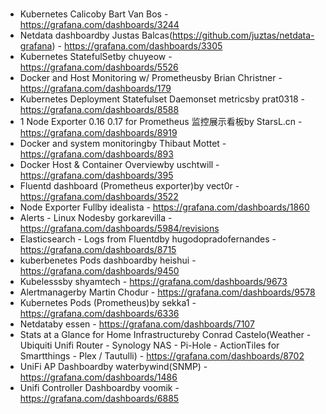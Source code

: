 #

* Kubernetes Calicoby Bart Van Bos - https://grafana.com/dashboards/3244
* Netdata dashboardby Justas Balcas(https://github.com/juztas/netdata-grafana) - https://grafana.com/dashboards/3305
* Kubernetes StatefulSetby chuyeow - https://grafana.com/dashboards/5526
* Docker and Host Monitoring w/ Prometheusby Brian Christner - https://grafana.com/dashboards/179
* Kubernetes Deployment Statefulset Daemonset metricsby prat0318 - https://grafana.com/dashboards/8588
* 1 Node Exporter 0.16 0.17 for Prometheus 监控展示看板by StarsL.cn - https://grafana.com/dashboards/8919
* Docker and system monitoringby Thibaut Mottet - https://grafana.com/dashboards/893
* Docker Host & Container Overviewby uschtwill - https://grafana.com/dashboards/395
* Fluentd dashboard (Prometheus exporter)by vect0r - https://grafana.com/dashboards/3522
* Node Exporter Fullby idealista - https://grafana.com/dashboards/1860
* Alerts - Linux Nodesby gorkarevilla - https://grafana.com/dashboards/5984/revisions
* Elasticsearch - Logs from Fluentdby hugodopradofernandes - https://grafana.com/dashboards/8715
* kuberbenetes Pods dashboardby heishui - https://grafana.com/dashboards/9450
* Kubelesssby shyamtech - https://grafana.com/dashboards/9673
* Alertmanagerby Martin Chodur - https://grafana.com/dashboards/9578
* Kubernetes Pods (Prometheus)by sekka1 - https://grafana.com/dashboards/6336
* Netdataby essen - https://grafana.com/dashboards/7107
* Stats at a Glance for Home Infrastructureby Conrad Castelo(Weather - Ubiquiti Unifi Router - Synology NAS - Pi-Hole - ActionTiles for Smartthings - Plex / Tautulli) - https://grafana.com/dashboards/8702
* UniFi AP Dashboardby waterbywind(SNMP) - https://grafana.com/dashboards/1486
* Unifi Controller Dashboardby voomik - https://grafana.com/dashboards/6885
